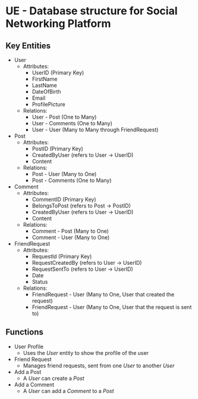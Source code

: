 # UE - Database structure for Social Networking Platform

## Key Entities
  - User
    - Attributes:
      - UserID (Primary Key)
      - FirstName
      - LastName
      - DateOfBirth
      - Email
      - ProfilePicture
    - Relations:
      - User - Post (One to Many)
      - User - Comments (One to Many)
      - User - User (Many to Many through FriendRequest)
  - Post
    - Attributes:    
      - PostID (Primary Key)
      - CreatedByUser (refers to User -> UserID)
      - Content
    - Relations: 
      - Post - User (Many to One)
      - Post - Comments (One to Many)
  - Comment
    - Attributes:
      - CommentID (Primary Key)
      - BelongsToPost (refers to Post -> PostID)
      - CreatedByUser (refers to User -> UserID)
      - Content
    - Relations:
      - Comment - Post (Many to One)
      - Comment - User (Many to One)
  - FriendRequest
    - Attributes:
      - RequestId (Primary Key)
      - RequestCreatedBy (refers to User -> UserID)
      - RequestSentTo (refers to User -> UserID)
      - Date
      - Status
    - Relations:
      - FriendRequest - User (Many to One, User that created the request)
      - FriendRequest - User (Many to One, User that the request is sent to)

## Functions
  - User Profile
    - Uses the *User* entity to show the profile of the user
  - Friend Request
    - Manages friend requests, sent from one *User* to another *User*
  - Add a Post
    - A *User* can create a *Post* 
  - Add a Comment
    - A *User* can add a *Comment* to a *Post*